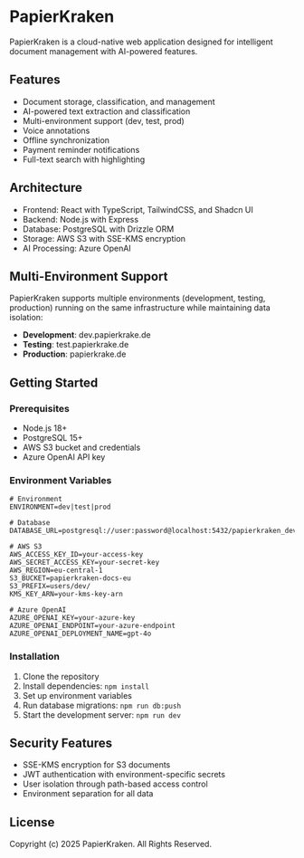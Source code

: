 # PapierKraken

PapierKraken is a cloud-native web application designed for intelligent document management with AI-powered features.

## Features

- Document storage, classification, and management
- AI-powered text extraction and classification
- Multi-environment support (dev, test, prod)
- Voice annotations
- Offline synchronization
- Payment reminder notifications
- Full-text search with highlighting

## Architecture

- Frontend: React with TypeScript, TailwindCSS, and Shadcn UI
- Backend: Node.js with Express
- Database: PostgreSQL with Drizzle ORM
- Storage: AWS S3 with SSE-KMS encryption
- AI Processing: Azure OpenAI

## Multi-Environment Support

PapierKraken supports multiple environments (development, testing, production) running on the same infrastructure while maintaining data isolation:

- **Development**: dev.papierkrake.de
- **Testing**: test.papierkrake.de 
- **Production**: papierkrake.de

## Getting Started

### Prerequisites

- Node.js 18+
- PostgreSQL 15+
- AWS S3 bucket and credentials
- Azure OpenAI API key

### Environment Variables

```
# Environment
ENVIRONMENT=dev|test|prod

# Database
DATABASE_URL=postgresql://user:password@localhost:5432/papierkraken_dev

# AWS S3
AWS_ACCESS_KEY_ID=your-access-key
AWS_SECRET_ACCESS_KEY=your-secret-key
AWS_REGION=eu-central-1
S3_BUCKET=papierkraken-docs-eu
S3_PREFIX=users/dev/
KMS_KEY_ARN=your-kms-key-arn

# Azure OpenAI
AZURE_OPENAI_KEY=your-azure-key
AZURE_OPENAI_ENDPOINT=your-azure-endpoint
AZURE_OPENAI_DEPLOYMENT_NAME=gpt-4o
```

### Installation

1. Clone the repository
2. Install dependencies: `npm install`
3. Set up environment variables
4. Run database migrations: `npm run db:push`
5. Start the development server: `npm run dev`

## Security Features

- SSE-KMS encryption for S3 documents
- JWT authentication with environment-specific secrets
- User isolation through path-based access control
- Environment separation for all data

## License

Copyright (c) 2025 PapierKraken. All Rights Reserved.
